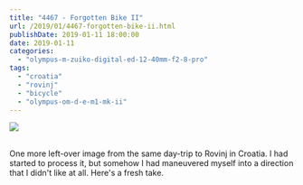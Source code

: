 ```yaml
---
title: "4467 - Forgotten Bike II"
url: /2019/01/4467-forgotten-bike-ii.html
publishDate: 2019-01-11 18:00:00
date: 2019-01-11
categories: 
  - "olympus-m-zuiko-digital-ed-12-40mm-f2-8-pro"
tags: 
  - "croatia"
  - "rovinj"
  - "bicycle"
  - "olympus-om-d-e-m1-mk-ii"
---
```

<div class="container">
<div class="center"><a target="_blank" href="https://d25zfm9zpd7gm5.cloudfront.net/1200x1200/2017/20170401_151606_lr.jpg"><img class="webfeedsFeaturedVisual" src="https://d25zfm9zpd7gm5.cloudfront.net/0600x0600/2017/20170401_151606_lr.jpg" /></a></div>
</div>
<br />

One more left-over image from the same day-trip to Rovinj in
Croatia. I had started to process it, but somehow I had maneuvered
myself into a direction that I didn't like at all. Here's a fresh
take.